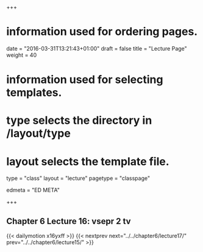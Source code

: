 +++
# information used for ordering pages.
date = "2016-03-31T13:21:43+01:00"
draft = false
title = "Lecture Page"
weight = 40

# information used for selecting templates.
# type selects the directory in /layout/type
# layout selects the template file.

type   = "class"
layout = "lecture"
pagetype = "classpage"





edmeta = "ED META"

+++
## Chapter 6 Lecture 16: vsepr 2 tv
{{< dailymotion x16yxff >}}
{{< nextprev next="../../chapter6/lecture17/"     prev="../../chapter6/lecture15/"  >}}

